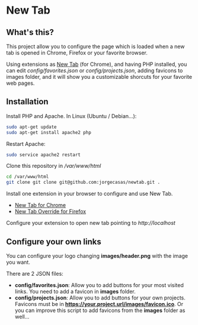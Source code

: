 # New Tab

## What's this?
This project allow you to configure the page which is loaded when a new tab is opened in Chrome, Firefox or your favorite browser.

Using extensions as [New Tab](https://chrome.google.com/webstore/detail/new-tab-redirect/icpgjfneehieebagbmdbhnlpiopdcmna?hl=en) (for Chrome), and having PHP installed, you can edit *config/favorites.json* or *config/projects.json*, adding favicons to images folder, and it will show you a customizable shorcuts for your favorite web pages.

## Installation

Install PHP and Apache. In Linux (Ubuntu / Debian...):

```bash
sudo apt-get update
sudo apt-get install apache2 php
```

Restart Apache:
```bash
sudo service apache2 restart
```

Clone this repository in _/var/www/html_
```bash
cd /var/www/html
git clone git clone git@github.com:jorgecasas/newtab.git .
```

Install one extension in your browser to configure and use New Tab. 

* [New Tab for Chrome](https://chrome.google.com/webstore/detail/new-tab-redirect/icpgjfneehieebagbmdbhnlpiopdcmna?hl=en)
* [New Tab Override for Firefox](https://addons.mozilla.org/en-us/firefox/addon/new-tab-override/)

Configure your extension to open new tab pointing to *http://localhost*

## Configure your own links

You can configure your logo changing **images/header.png** with the image you want.

There are 2 JSON files:

* **config/favorites.json**: Allow you to add buttons for your most visited links. You need to add a favicon in **images** folder.
* **config/projects.json**: Allow you to add buttons for your own projects. Favicons must be in **https://your.project.url/images/favicon.ico**. Or you can improve this script to add favicons from the **images** folder as well...
